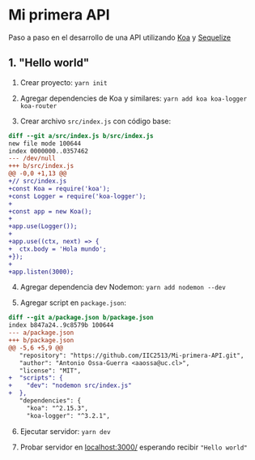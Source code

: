 # Mi primera API

Paso a paso en el desarrollo de una API utilizando [Koa](https://koajs.com/) y [Sequelize](https://sequelize.org/)


## 1. "Hello world"

1. Crear proyecto: `yarn init`

2. Agregar dependencies de Koa y similares: `yarn add koa koa-logger koa-router`

3. Crear archivo `src/index.js` con código base:
```diff
diff --git a/src/index.js b/src/index.js
new file mode 100644
index 0000000..0357462
--- /dev/null
+++ b/src/index.js
@@ -0,0 +1,13 @@
+// src/index.js
+const Koa = require('koa');
+const Logger = require('koa-logger');
+
+const app = new Koa();
+
+app.use(Logger());
+
+app.use((ctx, next) => {
+  ctx.body = 'Hola mundo';
+});
+
+app.listen(3000);

```
4. Agregar dependencia dev Nodemon: `yarn add nodemon --dev`

5. Agregar script en `package.json`:
```diff
diff --git a/package.json b/package.json
index b847a24..9c8579b 100644
--- a/package.json
+++ b/package.json
@@ -5,6 +5,9 @@
   "repository": "https://github.com/IIC2513/Mi-primera-API.git",
   "author": "Antonio Ossa-Guerra <aaossa@uc.cl>",
   "license": "MIT",
+  "scripts": {
+    "dev": "nodemon src/index.js"
+  },
   "dependencies": {
     "koa": "^2.15.3",
     "koa-logger": "^3.2.1",
```
6. Ejecutar servidor: `yarn dev`

7. Probar servidor en [localhost:3000/](http://localhost:3000/) esperando recibir `"Hello world"`
